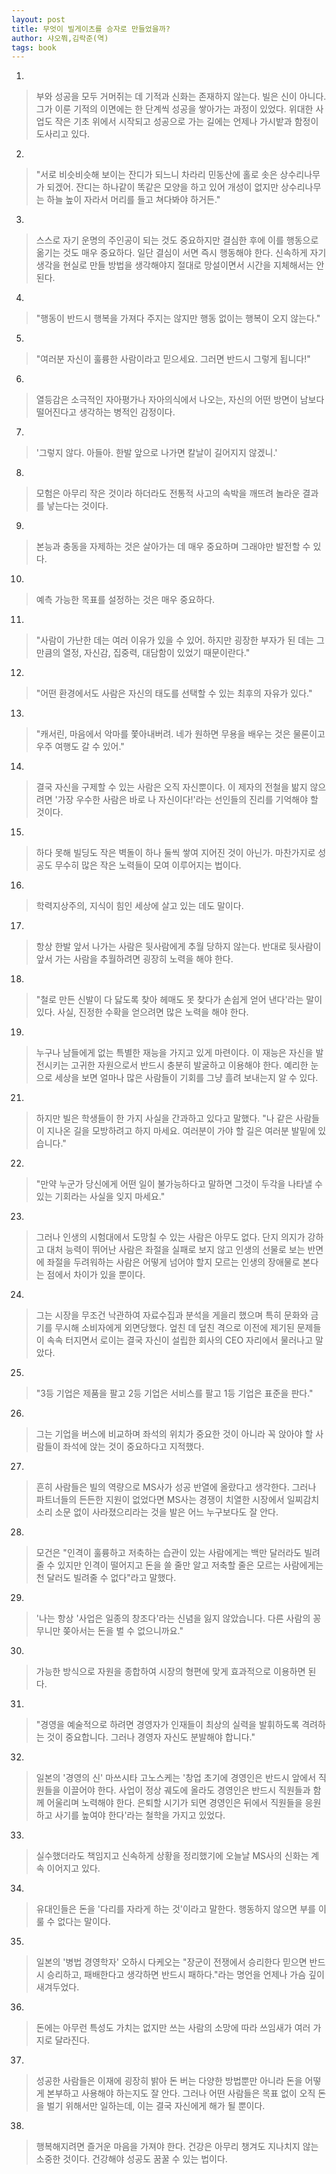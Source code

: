 ```yaml
---
layout: post
title: 무엇이 빌게이츠를 승자로 만들었을까?
author: 샤오쭤,김락준(역)
tags: book
---
```


1. 
> 부와 성공을 모두 거머쥐는 데 기적과 신화는 존재하지 않는다. 빌은 신이 아니다. 그가 이룬 기적의 이면에는 한 단계씩 성공을 쌓아가는 과정이 있었다. 위대한 사업도 작은 기초 위에서 시작되고 성공으로 가는 길에는 언제나 가시밭과 함정이 도사리고 있다.

2. 
> "서로 비슷비슷해 보이는 잔디가 되느니 차라리 민동산에 홀로 솟은 상수리나무가 되겠어. 잔디는 하나같이 똑같은 모양을 하고 있어 개성이 없지만 상수리나무는 하늘 높이 자라서 머리를 들고 쳐다봐야 하거든."
 
3. 
> 스스로 자기 운명의 주인공이 되는 것도 중요하지만 결심한 후에 이를 행동으로 옮기는 것도 매우 중요하다. 일단 결심이 서면 즉시 행동해야 한다. 신속하게 자기 생각을 현실로 만들 방법을 생각해야지 절대로 망설이면서 시간을 지체해서는 안 된다.

4. 
> "행동이 반드시 행복을 가져다 주지는 않지만 행동 없이는 행복이 오지 않는다."

5. 
> "여러분 자신이 훌륭한 사람이라고 믿으세요. 그러면 반드시 그렇게 됩니다!"

6. 
> 열등감은 소극적인 자아평가나 자아의식에서 나오는, 자신의 어떤 방면이 남보다 떨어진다고 생각하는 병적인 감정이다.

7. 
> '그렇지 않다. 아들아. 한발 앞으로 나가면 칼날이 길어지지 않겠니.'

8. 
> 모험은 아무리 작은 것이라 하더라도 전통적 사고의 속박을 깨뜨려 놀라운 결과를 낳는다는 것이다.

9. 
> 본능과 충동을 자제하는 것은 살아가는 데 매우 중요하며 그래야만 발전할 수 있다.
 
10. 
> 예측 가능한 목표를 설정하는 것은 매우 중요하다.

11. 
> "사람이 가난한 데는 여러 이유가 있을 수 있어. 하지만 굉장한 부자가 된 데는 그만큼의 열정, 자신감, 집중력, 대담함이 있었기 때문이란다."
 
12. 
> "어떤 환경에서도 사람은 자신의 태도를 선택할 수 있는 최후의 자유가 있다."
 
13. 
> "캐서린, 마음에서 악마를 쫓아내버려. 네가 원하면 무용을 배우는 것은 물론이고 우주 여행도 갈 수 있어."
 
14. 
> 결국 자신을 구제할 수 있는 사람은 오직 자신뿐이다. 이 제자의 전철을 밞지 않으려면 '가장 우수한 사람은 바로 나 자신이다!'라는 선인들의 진리를 기억해야 할 것이다.
 
15. 
> 하다 못해 빌딩도 작은 벽돌이 하나 둘씩 쌓여 지어진 것이 아닌가. 마찬가지로 성공도 무수히 많은 작은 노력들이 모여 이루어지는 법이다.
 
16. 
> 학력지상주의, 지식이 힘인 세상에 살고 있는 데도 말이다.
 
17. 
> 항상 한발 앞서 나가는 사람은 뒷사람에게 추월 당하지 않는다. 반대로 뒷사람이 앞서 가는 사람을 추월하려면 굉장히 노력을 해야 한다.
 
18. 
> "철로 만든 신발이 다 닳도록 찾아 헤매도 못 찾다가 손쉽게 얻어 낸다'라는 말이 있다. 사실, 진정한 수확을 얻으려면 많은 노력을 해야 한다.
 
19. 
> 누구나 남들에게 없는 특별한 재능을 가지고 있게 마련이다. 이 재능은 자신을 발전시키는 고귀한 자원으로서 반드시 충분히 발굴하고 이용해야 한다. 예리한 눈으로 세상을 보면 얼마나 많은 사람들이 기회를 그냥 흘려 보내는지 알 수 있다.
 
21. 
> 하지만 빌은 학생들이 한 가지 사실을 간과하고 있다고 말했다. "나 같은 사람들이 지나온 길을 모방하려고 하지 마세요. 여러분이 가야 할 길은 여러분 발밑에 있습니다."
 
22. 
> "만약 누군가 당신에게 어떤 일이 불가능하다고 말하면 그것이 두각을 나타낼 수 있는 기회라는 사실을 잊지 마세요."
 
23. 
> 그러나 인생의 시험대에서 도망칠 수 있는 사람은 아무도 없다. 단지 의지가 강하고 대처 능력이 뛰어난 사람은 좌절을 실패로 보지 않고 인생의 선물로 보는 반면에 좌절을 두려워하는 사람은 어떻게 넘어야 할지 모르는 인생의 장애물로 본다는 점에서 차이가 있을 뿐이다.
 
24. 
> 그는 시장을 무조건 낙관하여 자료수집과 분석을 게을리 했으며 특히 문화와 금기를 무시해 소비자에게 외면당했다. 엎친 데 덮친 격으로 이전에 제기된 문제들이 속속 터지면서 로이는 결국 자신이 설립한 회사의 CEO 자리에서 물러나고 말았다.
 
25. 
> "3등 기업은 제품을 팔고 2등 기업은 서비스를 팔고 1등 기업은 표준을 판다."

26.  
> 그는 기업을 버스에 비교하며 좌석의 위치가 중요한 것이 아니라 꼭 앉아야 할 사람들이 좌석에 앉는 것이 중요하다고 지적했다.
 
27. 
> 흔히 사람들은 빌의 역량으로 MS사가 성공 반열에 올랐다고 생각한다. 그러나 파트너들의 든든한 지원이 없었다면 MS사는 경쟁이 치열한 시장에서 일찌감치 소리 소문 없이 사라졌으리라는 것을 발은 어느 누구보다도 잘 안다.
 
28. 
> 모건은 "인격이 훌륭하고 저축하는 습관이 있는 사람에게는 백만 달러라도 빌려줄 수 있지만 인격이 떨어지고 돈을 쓸 줄만 알고 저축할 줄은 모르는 사람에게는 천 달러도 빌려줄 수 없다"라고 말했다.
 
29. 
> '나는 항상 '사업은 일종의 창조다'라는 신념을 잃지 않았습니다. 다른 사람의 꽁무니만 쫒아서는 돈을 벌 수 없으니까요."
 
30. 
> 가능한 방식으로 자원을 종합하여 시장의 형편에 맞게 효과적으로 이용하면 된다.
 
31. 
> "경영을 예술적으로 하려면 경영자가 인재들이 최상의 실력을 발휘하도록 격려하는 것이 중요합니다. 그러나 경영자 자신도 분발해야 합니다."
 
32. 
> 일본의 '경영의 신' 마쓰시타 고노스케는 '창업 초기에 경영인은 반드시 앞에서 직원들을 이끌어야 한다. 사업이 정상 궤도에 올라도 경영인은 반드시 직원들과 함께 어울리며 노력해야 한다. 은퇴할 시기가 되면 경영인은 뒤에서 직원들을 응원하고 사기를 높여야 한다'라는 철학을 가지고 있었다.
 
33. 
> 실수했더라도 책임지고 신속하게 상황을 정리했기에 오늘날 MS사의 신화는 계속 이어지고 있다.
 
34. 
> 유대인들은 돈을 '다리를 자라게 하는 것'이라고 말한다. 행동하지 않으면 부를 이룰 수 없다는 말이다.
 
35. 
> 일본의 '병법 경영학자' 오하시 다케오는 "장군이 전쟁에서 승리한다 믿으면 반드시 승리하고, 패배한다고 생각하면 반드시 패하다."라는 명언을 언제나 가슴 깊이 새겨두었다.
 
36. 
> 돈에는 아무런 특성도 가치는 없지만 쓰는 사람의 소망에 따라 쓰임새가 여러 가지로 달라진다.

37. 
> 성공한 사람들은 이재에 굉장히 밝아 돈 버는 다양한 방법뿐만 아니라 돈을 어떻게 본부하고 사용해야 하는지도 잘 안다. 그러나 어떤 사람들은 목표 없이 오직 돈을 벌기 위해서만 일하는데, 이는 결국 자신에게 해가 될 뿐이다.

38. 
> 행복해지려면 즐거운 마음을 가져야 한다. 건강은 아무리 챙겨도 지나치지 않는 소중한 것이다. 건강해야 성공도 꿈꿀 수 있는 법이다.